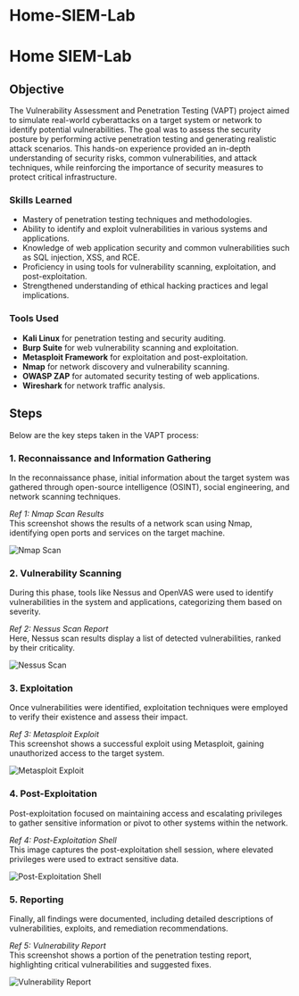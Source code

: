 # Home-SIEM-Lab

# Home SIEM-Lab

## Objective
The Vulnerability Assessment and Penetration Testing (VAPT) project aimed to simulate real-world cyberattacks on a target system or network to identify potential vulnerabilities. The goal was to assess the security posture by performing active penetration testing and generating realistic attack scenarios. This hands-on experience provided an in-depth understanding of security risks, common vulnerabilities, and attack techniques, while reinforcing the importance of security measures to protect critical infrastructure.

### Skills Learned

- Mastery of penetration testing techniques and methodologies.
- Ability to identify and exploit vulnerabilities in various systems and applications.
- Knowledge of web application security and common vulnerabilities such as SQL injection, XSS, and RCE.
- Proficiency in using tools for vulnerability scanning, exploitation, and post-exploitation.
- Strengthened understanding of ethical hacking practices and legal implications.

### Tools Used

- **Kali Linux** for penetration testing and security auditing.
- **Burp Suite** for web vulnerability scanning and exploitation.
- **Metasploit Framework** for exploitation and post-exploitation.
- **Nmap** for network discovery and vulnerability scanning.
- **OWASP ZAP** for automated security testing of web applications.
- **Wireshark** for network traffic analysis.

## Steps

Below are the key steps taken in the VAPT process:

### 1. Reconnaissance and Information Gathering
In the reconnaissance phase, initial information about the target system was gathered through open-source intelligence (OSINT), social engineering, and network scanning techniques.

*Ref 1: Nmap Scan Results*  
This screenshot shows the results of a network scan using Nmap, identifying open ports and services on the target machine.

![Nmap Scan](link-to-image)

### 2. Vulnerability Scanning
During this phase, tools like Nessus and OpenVAS were used to identify vulnerabilities in the system and applications, categorizing them based on severity.

*Ref 2: Nessus Scan Report*  
Here, Nessus scan results display a list of detected vulnerabilities, ranked by their criticality.

![Nessus Scan](link-to-image)

### 3. Exploitation
Once vulnerabilities were identified, exploitation techniques were employed to verify their existence and assess their impact.

*Ref 3: Metasploit Exploit*  
This screenshot shows a successful exploit using Metasploit, gaining unauthorized access to the target system.

![Metasploit Exploit](link-to-image)

### 4. Post-Exploitation
Post-exploitation focused on maintaining access and escalating privileges to gather sensitive information or pivot to other systems within the network.

*Ref 4: Post-Exploitation Shell*  
This image captures the post-exploitation shell session, where elevated privileges were used to extract sensitive data.

![Post-Exploitation Shell](link-to-image)

### 5. Reporting
Finally, all findings were documented, including detailed descriptions of vulnerabilities, exploits, and remediation recommendations.

*Ref 5: Vulnerability Report*  
This screenshot shows a portion of the penetration testing report, highlighting critical vulnerabilities and suggested fixes.

![Vulnerability Report](link-to-image)
